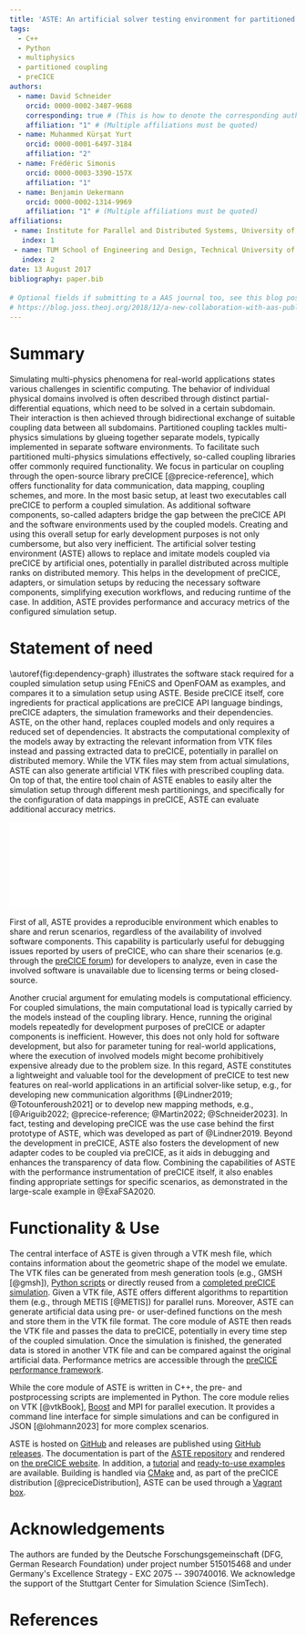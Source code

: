 ```yaml
---
title: 'ASTE: An artificial solver testing environment for partitioned coupling with preCICE'
tags:
  - C++
  - Python
  - multiphysics
  - partitioned coupling
  - preCICE
authors:
  - name: David Schneider
    orcid: 0000-0002-3487-9688
    corresponding: true # (This is how to denote the corresponding author)
    affiliation: "1" # (Multiple affiliations must be quoted)
  - name: Muhammed Kürşat Yurt
    orcid: 0000-0001-6497-3184
    affiliation: "2"
  - name: Frédéric Simonis
    orcid: 0000-0003-3390-157X
    affiliation: "1"
  - name: Benjamin Uekermann
    orcid: 0000-0002-1314-9969
    affiliation: "1" # (Multiple affiliations must be quoted)
affiliations:
 - name: Institute for Parallel and Distributed Systems, University of Stuttgart, Germany
   index: 1
 - name: TUM School of Engineering and Design, Technical University of Munich, Germany
   index: 2
date: 13 August 2017
bibliography: paper.bib

# Optional fields if submitting to a AAS journal too, see this blog post:
# https://blog.joss.theoj.org/2018/12/a-new-collaboration-with-aas-publishing
---
```


<!-- A summary describing the high-level functionality and purpose of the software for a diverse, non-specialist audience. -->

# Summary

Simulating multi-physics phenomena for real-world applications states various challenges in scientific computing.
The behavior of individual physical domains involved is often described through distinct partial-differential equations, which need to be solved in a certain subdomain.
Their interaction is then achieved through bidirectional exchange of suitable coupling data between all subdomains.
Partitioned coupling tackles multi-physics simulations by glueing together separate models, typically implemented in separate software environments.
To facilitate such partitioned multi-physics simulations effectively, so-called coupling libraries offer commonly required functionality.
We focus in particular on coupling through the open-source library preCICE [@precice-reference], which offers functionality for data communication, data mapping, coupling schemes, and more.
In the most basic setup, at least two executables call preCICE to perform a coupled simulation.
As additional software components, so-called adapters bridge the gap between the preCICE API and the software environments used by the coupled models.
Creating and using this overall setup for early development purposes is not only cumbersome, but also very inefficient.
The artificial solver testing environment (ASTE) allows to replace and imitate models coupled via preCICE by artificial ones, potentially in parallel distributed across multiple ranks on distributed memory.
This helps in the development of preCICE, adapters, or simulation setups by reducing the necessary software components, simplifying execution workflows, and reducing runtime of the case.
In addition, ASTE provides performance and accuracy metrics of the configured simulation setup.

# Statement of need

\autoref{fig:dependency-graph} illustrates the software stack required for a coupled simulation setup using FEniCS and OpenFOAM as examples, and compares it to a simulation setup using ASTE.
Beside preCICE itself, core ingredients for practical applications are preCICE API language bindings, preCICE adapters, the simulation frameworks and their dependencies.
ASTE, on the other hand, replaces coupled models and only requires a reduced set of dependencies.
It abstracts the computational complexity of the models away by extracting the relevant information from VTK files instead and passing extracted data to preCICE, potentially in parallel on distributed memory.
While the VTK files may stem from actual simulations, ASTE can also generate artificial VTK files with prescribed coupling data.
On top of that, the entire tool chain of ASTE enables to easily alter the simulation setup through different mesh partitionings, and specifically for the configuration of data mappings in preCICE, ASTE can evaluate additional accuracy metrics.

![Dependency graph for a coupled simulation with FEniCS and OpenFOAM compared to a dependency graph using ASTE.\label{fig:dependency-graph}](dependency-graph.pdf)

First of all, ASTE provides a reproducible environment which enables to share and rerun scenarios, regardless of the availability of involved software components. This capability is particularly useful for debugging issues reported by users of preCICE, who can share their scenarios (e.g. through the [preCICE forum](https://precice.discourse.group/)) for developers to analyze, even in case the involved software is unavailable due to licensing terms or being closed-source.

Another crucial argument for emulating models is computational efficiency.
For coupled simulations, the main computational load is typically carried by the models instead of the coupling library.
Hence, running the original models repeatedly for development purposes of preCICE or adapter components is inefficient.
However, this does not only hold for software development, but also for parameter tuning for real-world applications, where the execution of involved models might become prohibitively expensive already due to the problem size.
In this regard, ASTE constitutes a lightweight and valuable tool for the development of preCICE to test new features on real-world applications in an artificial solver-like setup, e.g., for developing new communication algorithms [@Lindner2019; @Totounferoush2021] or to develop new mapping methods, e.g., [@Ariguib2022; @precice-reference; @Martin2022; @Schneider2023].
In fact, testing and developing preCICE was the use case behind the first prototype of ASTE, which was developed as part of @Lindner2019.
Beyond the development in preCICE, ASTE also fosters the development of new adapter codes to be coupled via preCICE, as it aids in debugging and enhances the transparency of data flow.
Combining the capabilities of ASTE with the performance instrumentation of preCICE itself, it also enables finding appropriate settings for specific scenarios, as demonstrated in the large-scale example in @ExaFSA2020.


# Functionality & Use

The central interface of ASTE is given through a VTK mesh file, which contains information about the geometric shape of the model we emulate.
The VTK files can be generated from mesh generation tools (e.g., GMSH [@gmsh]), [Python scripts](https://github.com/precice/aste/tree/develop/tools/mesh-generators) or directly reused from a [completed preCICE simulation](https://precice.org/configuration-export.html).
Given a VTK file, ASTE offers different algorithms to repartition them (e.g., through METIS [@METIS]) for parallel runs.
Moreover, ASTE can generate artificial data using pre- or user-defined functions on the mesh and store them in the VTK file format.
The core module of ASTE then reads the VTK file and passes the data to preCICE, potentially in every time step of the coupled simulation.
Once the simulation is finished, the generated data is stored in another VTK file and can be compared against the original artificial data.
Performance metrics are accessible through the [preCICE performance framework](https://precice.org/tooling-performance-analysis.html).

While the core module of ASTE is written in C++, the pre- and postprocessing scripts are implemented in Python.
The core module relies on VTK [@vtkBook], [Boost](https://boost.org/) and MPI for parallel execution.
It provides a command line interface for simple simulations and can be configured in JSON [@lohmann2023] for more complex scenarios.

ASTE is hosted on [GitHub](https://github.com/precice/aste) and releases are published using [GitHub releases](https://github.com/precice/aste/releases).
The documentation is part of the [ASTE repository](https://github.com/precice/aste/blob/develop/docs/README.md) and rendered on [the preCICE website](https://precice.org/tooling-aste.html).
In addition, a [tutorial](https://precice.org/tutorials-aste-turbine.html) and [ready-to-use examples](https://github.com/precice/aste/tree/develop/examples) are available.
Building is handled via [CMake](https://cmake.org/) and, as part of the preCICE distribution [@preciceDistribution], ASTE can be used through a [Vagrant box](https://github.com/precice/vm).

# Acknowledgements

The authors are funded by the Deutsche Forschungsgemeinschaft (DFG, German Research Foundation) under project number 515015468 and under Germany's Excellence Strategy - EXC 2075 -- 390740016. We acknowledge the support of the Stuttgart Center for Simulation Science (SimTech).

# References
